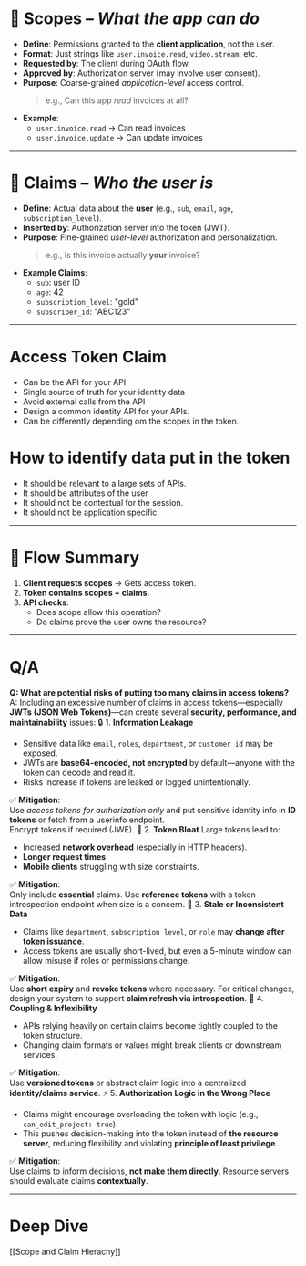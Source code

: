 # 🔐 **Scopes** – _What the app can do_

- **Define**: Permissions granted to the **client application**, not the user.    
- **Format**: Just strings like `user.invoice.read`, `video.stream`, etc.
- **Requested by**: The client during OAuth flow.
- **Approved by**: Authorization server (may involve user consent).
- **Purpose**: Coarse-grained _application-level_ access control.
   > e.g., Can this app _read_ invoices at all?
- **Example**:    
    - `user.invoice.read` → Can read invoices
    - `user.invoice.update` → Can update invoices

---

# 🧾 **Claims** – _Who the user is_

- **Define**: Actual data about the **user** (e.g., `sub`, `email`, `age`, `subscription_level`).    
- **Inserted by**: Authorization server into the token (JWT).
- **Purpose**: Fine-grained _user-level_ authorization and personalization.
    > e.g., Is this invoice actually **your** invoice?
- **Example Claims**:
    - `sub`: user ID
    - `age`: 42
    - `subscription_level`: "gold"
    - `subscriber_id`: "ABC123"        

---
# Access Token Claim 
- Can be the API for your API
- Single source of truth for your identity data
- Avoid external calls from the API
- Design a common identity API for your APIs.
- Can be differently depending om the scopes in the token.
# How to identify data put in the token
- It should be relevant to a large sets of APIs.
- It should be attributes of the user
- It should not be contextual for the session.
- It should not be application specific.

---

# 🏁 Flow Summary

1. **Client requests scopes** → Gets access token.    
2. **Token contains scopes + claims**.
3. **API checks**:
    - Does scope allow this operation?
    - Do claims prove the user owns the resource?

---
# Q/A
**Q: What are potential risks of putting too many claims in access tokens?**
A: Including an excessive number of claims in access tokens—especially **JWTs (JSON Web Tokens)**—can create several **security, performance, and maintainability** issues:
🔒 1. **Information Leakage**
- Sensitive data like `email`, `roles`, `department`, or `customer_id` may be exposed. 
- JWTs are **base64-encoded, not encrypted** by default—anyone with the token can decode and read it.
- Risks increase if tokens are leaked or logged unintentionally.

✅ **Mitigation**:  
Use _access tokens for authorization only_ and put sensitive identity info in **ID tokens** or fetch from a userinfo endpoint.  
Encrypt tokens if required (JWE).
 🐘 2. **Token Bloat**
Large tokens lead to:
- Increased **network overhead** (especially in HTTP headers).      
- **Longer request times**.  
- **Mobile clients** struggling with size constraints.     

✅ **Mitigation**:  
Only include **essential** claims. Use **reference tokens** with a token introspection endpoint when size is a concern.
🧠 3. **Stale or Inconsistent Data**
- Claims like `department`, `subscription_level`, or `role` may **change after token issuance**. 
- Access tokens are usually short-lived, but even a 5-minute window can allow misuse if roles or permissions change.

✅ **Mitigation**:  
Use **short expiry** and **revoke tokens** where necessary. For critical changes, design your system to support **claim refresh via introspection**.
🔁 4. **Coupling & Inflexibility**
- APIs relying heavily on certain claims become tightly coupled to the token structure.
- Changing claim formats or values might break clients or downstream services.

✅ **Mitigation**:  
Use **versioned tokens** or abstract claim logic into a centralized **identity/claims service**.
⚡ 5. **Authorization Logic in the Wrong Place**
- Claims might encourage overloading the token with logic (e.g., `can_edit_project: true`).
- This pushes decision-making into the token instead of **the resource server**, reducing flexibility and violating **principle of least privilege**.

✅ **Mitigation**:  
Use claims to inform decisions, **not make them directly**. Resource servers should evaluate claims **contextually**.

---
# Deep Dive
[[Scope and Claim Hierachy]]
